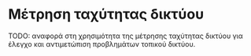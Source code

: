 # Μέτρηση ταχύτητας δικτύου

TODO: αναφορά στη χρησιμότητα της μέτρησης ταχύτητας δικτύου για έλεγχο και
αντιμετώπιση προβλημάτων τοπικού δικτύου.
